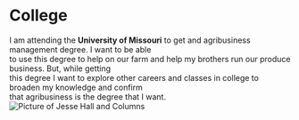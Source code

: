 # College
I am attending the **University of Missouri** to get and agribusiness management degree. I want to be able  
to use this degree to help on our farm and help my brothers run our produce business. But, while getting  
this degree I want to explore other careers and classes in college to broaden my knowledge and confirm  
that agribusiness is the degree that I want.  
![Picture of Jesse Hall and Columns](https://cdn.britannica.com/40/153040-050-E451BE4F/Academic-Hall-Columns-fire-Jesse-Columbia-Missouri-1892.jpg) 

